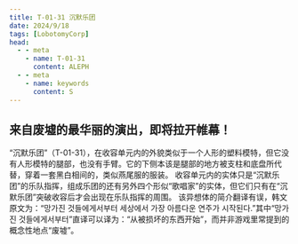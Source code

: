 ```yaml
---
title: T-01-31 沉默乐团
date: 2024/9/18
tags: [LobotomyCorp]
head:
  - - meta
    - name: T-01-31
      content: ALEPH
  - - meta
    - name: keywords
      content: S
---
```

来自废墟的最华丽的演出，即将拉开帷幕！
---
“沉默乐团”（T-01-31），在收容单元内的外貌类似于一个人形的塑料模特，但它没有人形模特的腿部，也没有手臂。它的下侧本该是腿部的地方被支柱和底盘所代替，穿着一套黑白相间的，类似燕尾服的服装。
收容单元内的实体只是“沉默乐团”的乐队指挥，组成乐团的还有另外四个形似“歌唱家”的实体，但它们只有在“沉默乐团”突破收容后才会出现在乐队指挥的周围。
该异想体的简介翻译有误，韩文原文为：“망가진 것들에게서부터 세상에서 가장 아름다운 연주가 시작된다.”其中“망가진 것들에게서부터”直译可以译为：“从被损坏的东西开始”，而并非游戏里常提到的概念性地点“废墟”。
